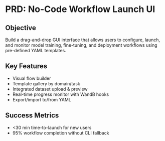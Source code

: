 
# PRD: No-Code Workflow Launch UI

## Objective
Build a drag-and-drop GUI interface that allows users to configure, launch, and monitor model training, fine-tuning, and deployment workflows using pre-defined YAML templates.

## Key Features
- Visual flow builder
- Template gallery by domain/task
- Integrated dataset upload & preview
- Real-time progress monitor with WandB hooks
- Export/import to/from YAML

## Success Metrics
- <30 min time-to-launch for new users
- 95% workflow completion without CLI fallback
